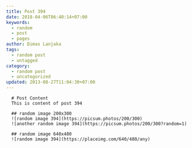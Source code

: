 ```yaml
---
title: Post 394
date: 2018-04-06T06:40:14+07:00
keywords:
  - random
  - post
  - pages
author: Dimas Lanjaka
tags:
  - random post
  - untagged
category:
  - random post
  - uncategorized
updated: 2013-08-27T11:04:30+07:00
---
```


      # Post Content
      This is content of post 394

      ## random image 200x300
      ![random image 394](https://picsum.photos/200/300)
      ![another random image 394](https://picsum.photos/200/300?random=1)

      ## random image 640x480
      ![random image 394](https://placeimg.com/640/480/any)
      